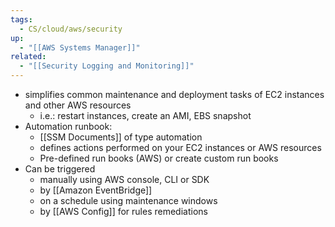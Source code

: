 ```yaml
---
tags:
  - CS/cloud/aws/security
up:
  - "[[AWS Systems Manager]]"
related:
  - "[[Security Logging and Monitoring]]"
---
```

- simplifies common maintenance and deployment tasks of EC2 instances and other AWS resources
	- i.e.: restart instances, create an AMI, EBS snapshot
- Automation runbook:
	- [[SSM Documents]] of type automation
	- defines actions performed on your EC2 instances or AWS resources
	- Pre-defined run books (AWS) or create custom run books
- Can be triggered
	- manually using AWS console, CLI or SDK
	- by [[Amazon EventBridge]]
	- on a schedule using maintenance windows
	- by [[AWS Config]] for rules remediations


